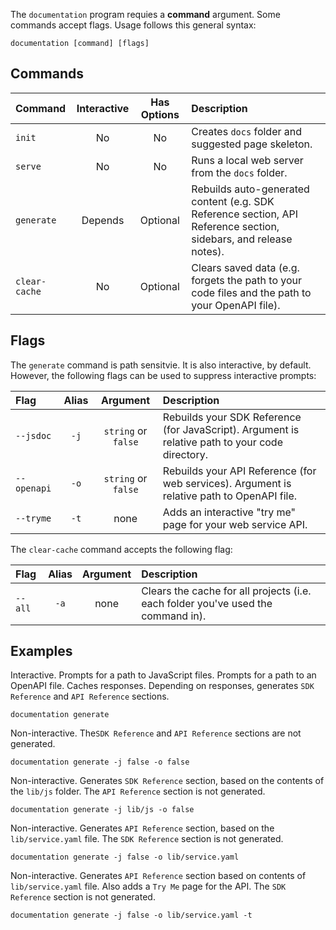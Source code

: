 The ```documentation``` program requies a **command** argument. Some commands accept flags. Usage follows this general syntax:

```shell
documentation [command] [flags]
```

## Commands

| Command           | Interactive | Has Options         | Description                                                                                                       |
| :---------------- | :---------: | :-----------------: | :---------------------------------------------------------------------------------------------------------------- |
| ```init```        | No          | No                  | Creates ```docs``` folder and suggested page skeleton.                                                            |
| ```serve```       | No          | No                  | Runs a local web server from the ```docs``` folder.                                                               |
| ```generate```    | Depends     | Optional            | Rebuilds auto-generated content (e.g. SDK Reference section, API Reference section, sidebars, and release notes). |
| ```clear-cache``` | No          | Optional            | Clears saved data (e.g. forgets the path to your code files and the path to your OpenAPI file).                   |

## Flags


The ```generate``` command is path sensitvie. It is also interactive, by default. However, the following flags can be used to suppress interactive prompts:

| Flag            | Alias    | Argument                    | Description                                                                                     |
| :-------------- | :------: | :-------------------------: | :---------------------------------------------------------------------------------------------- |
| ```--jsdoc```   | ```-j``` | ```string``` or ```false``` | Rebuilds your SDK Reference (for JavaScript). Argument is relative path to your code directory. |
| ```--openapi``` | ```-o``` | ```string``` or ```false``` | Rebuilds your API Reference (for web services). Argument is relative path to OpenAPI file.      |
| ```--tryme```   | ```-t``` | none                        | Adds an interactive "try me" page for your web service API.                                     |

The ```clear-cache``` command accepts the following flag:

| Flag            | Alias    | Argument                    | Description                                                                                     |
| :-------------- | :------: | :-------------------------: | :---------------------------------------------------------------------------------------------- |
| ```--all```     | ```-a``` | none                        | Clears the cache for all projects (i.e. each folder you've used the command in).                |



## Examples

Interactive. Prompts for a path to JavaScript files. Prompts for a path to an OpenAPI file. Caches responses. Depending on responses, generates ```SDK Reference``` and ```API Reference``` sections.

```shell
documentation generate
```

Non-interactive. The```SDK Reference``` and ```API Reference``` sections are not generated.

```shell
documentation generate -j false -o false
```

Non-interactive. Generates ```SDK Reference``` section, based on the contents of the ```lib/js``` folder. The ```API Reference``` section is not generated.

```shell
documentation generate -j lib/js -o false
```

Non-interactive. Generates ```API Reference``` section, based on the ```lib/service.yaml``` file. The ```SDK Reference``` section is not generated.

```shell
documentation generate -j false -o lib/service.yaml
```

Non-interactive. Generates ```API Reference``` section based on contents of ```lib/service.yaml``` file. Also adds a ```Try Me``` page for the API. The ```SDK Reference``` section is not generated.

```shell
documentation generate -j false -o lib/service.yaml -t
```
